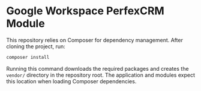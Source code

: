 # Google Workspace PerfexCRM Module

This repository relies on Composer for dependency management. After cloning the project, run:

```bash
composer install
```

Running this command downloads the required packages and creates the `vendor/` directory in the repository root. The application and modules expect this location when loading Composer dependencies.

